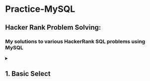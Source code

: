 # Practice-MySQL

## Hacker Rank Problem Solving:
### My solutions to various HackerRank SQL problems using MySQL

<details>
  <summary><h2>1. Basic Select<h2></summary>
  <br/>

### The CITY table is described as follows:

![1449729804-f21d187d0f-CITY](https://github.com/shanuhalli/Practice-MySQL/assets/109328924/dbb4a313-b8c2-44a6-a054-2c91c9308275)

Q1. Query all columns for all American cities in the CITY table with populations larger than 100000. The CountryCode for America is USA.

Solution:
```sql
SELECT * FROM CITY WHERE COUNTRYCODE = 'USA' AND POPULATION > 100000;
```

Q2. Query the NAME field for all American cities in the CITY table with populations larger than 120000. The CountryCode for America is USA.

Solution:
```sql
SELECT NAME FROM CITY WHERE COUNTRYCODE = 'USA' AND POPULATION > 120000;
```

Q3. Query all columns (attributes) for every row in the CITY table.

Solution:
```sql
SELECT * FROM CITY;
```

Q4. Query all columns for a city in CITY with the ID 1661.

Solution:
```sql
SELECT * FROM CITY WHERE ID = 1661;
```

Q5. Query all attributes of every Japanese city in the CITY table. The COUNTRYCODE for Japan is JPN.

Solution:
```sql
SELECT * FROM CITY WHERE COUNTRYCODE = 'JPN';
```

Q6. Query the names of all the Japanese cities in the CITY table. The COUNTRYCODE for Japan is JPN.

Solution:
```sql
SELECT NAME FROM CITY WHERE COUNTRYCODE = 'JPN';
```

### The STATION table is described as follows:

![image](https://github.com/shanuhalli/Practice-MySQL/assets/109328924/07a885c8-5994-489f-bbc3-5dcfaa78e309)

Q7. Query a list of CITY and STATE from the STATION table. where LAT_N is the northern latitude and LONG_W is the western longitude.

Solution:
```sql
SELECT CITY, STATE FROM STATION;
```

Q8. Query a list of CITY names from STATION for cities that have an even ID number. Print the results in any order, but exclude duplicates from the answer. where LAT_N is the northern latitude and LONG_W is the western longitude.

Solution:
```sql
SELECT DISTINCT CITY FROM STATION WHERE MOD (ID,2) = 0 ORDER BY CITY;
```

Q9. Query the two cities in STATION with the shortest and longest CITY names, as well as their respective lengths (i.e.: number of characters in the name). If there is more than one smallest or largest city, choose the one that comes first when ordered alphabetically. where LAT_N is the northern latitude and LONG_W is the western longitude.

Solution:
```sql
SELECT CITY, LENGTH(CITY) FROM STATION ORDER BY LENGTH(CITY) ASC, CITY LIMIT 1;
SELECT CITY, LENGTH(CITY) FROM STATION ORDER BY LENGTH(CITY) DESC, CITY LIMIT 1;
```
